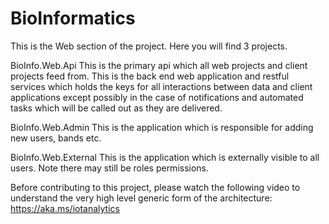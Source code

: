 # BioInformatics
This is the Web section of the project.  Here you will find 3 projects.  

BioInfo.Web.Api  This is the primary api which all web projects and client projects feed from.  This
is the back end web application and restful services which holds the keys for all interactions between
data and client applications except possibly in the case of notifications and automated tasks which will 
be called out as they are delivered.

BioInfo.Web.Admin This is the application which is responsible for adding new users, bands etc.

BioInfo.Web.External This is the application which is externally visible to all users.  Note there may still
be roles permissions.

Before contributing to this project, please watch the following video to understand the very high 
level generic form of the architecture: https://aka.ms/iotanalytics 

